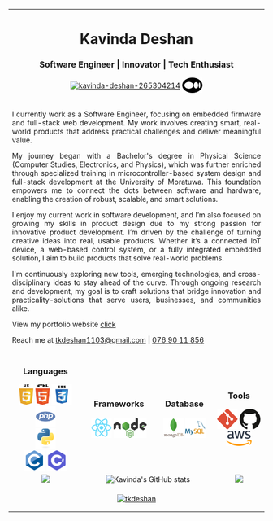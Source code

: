 <table  align="center" border="0" cellspacing="0" cellpadding="0">
  <tr>
    <td colspan=12 align="center">
      <h1> Kavinda Deshan </h1>
      <h3> Software Engineer | Innovator | Tech Enthusiast </h3>
      <p>
        <a href="https://linkedin.com/in/kavinda-deshan-thennakoon" target="blank"><img align="center" src="https://raw.githubusercontent.com/rahuldkjain/github-profile-readme-generator/master/src/images/icons/Social/linked-in-alt.svg" alt="kavinda-deshan-265304214" height="30" width="40" /></a>
        <a href="https://medium.com/@tkdeshan1103" target="blank"><img align="center" src="https://github.com/tkdeshan/tkdeshan/blob/main/logo/medium.png" alt="medium" height="30" width="40"/></a>
      </p>
    </td>
   
  </tr>
  <tr>
    <td colspan=12 align="justify">
      <p>
  I currently work as a Software Engineer, focusing on embedded firmware and full-stack web development. My work involves creating smart, real-world products that address practical challenges and deliver meaningful value.
        
My journey began with a Bachelor's degree in Physical Science (Computer Studies, Electronics, and Physics), which was further enriched through specialized training in microcontroller-based system design and full-stack development at the University of Moratuwa. This foundation empowers me to connect the dots between software and hardware, enabling the creation of robust, scalable, and smart solutions.

I enjoy my current work in software development, and I’m also focused on growing my skills in product design due to my strong passion for innovative product development. I’m driven by the challenge of turning creative ideas into real, usable products. Whether it’s a connected IoT device, a web-based control system, or a fully integrated embedded solution, I aim to build products that solve real-world problems.

I'm continuously exploring new tools, emerging technologies, and cross-disciplinary ideas to stay ahead of the curve. Through ongoing research and development, my goal is to craft solutions that bridge innovation and practicality-solutions that serve users, businesses, and communities alike.
      </p>
      <p>
        View my portfolio website <a href="https://tkdeshan.github.io/portfolio/">click</a>
      </p>
      <p>
        Reach me at <a href="mailto:tkdeshan1103@gmail.com">tkdeshan1103@gmail.com</a> | <a href="#">076 90 11 856</a>
      </p>
    </td>
  </tr>
  <tr >
    <td colspan=3 align="center">
      <h3>Languages</h3>
      <img src="https://github.com/tkdeshan/tkdeshan/blob/main/logo/javascript.svg" height="40px"> 
      <img src="https://github.com/tkdeshan/tkdeshan/blob/main/logo/html.svg" height="40px">    
      <img src="https://github.com/tkdeshan/tkdeshan/blob/main/logo/css.svg" height="40px">  
      <img src="https://github.com/tkdeshan/tkdeshan/blob/main/logo/php.svg" height="40px"> <br>      
      <img src="https://github.com/tkdeshan/tkdeshan/blob/main/logo/python.svg" height="40px">  <br>    
      <img src="https://github.com/tkdeshan/tkdeshan/blob/main/logo/c.svg" height="40px"> 
      <img src="https://github.com/tkdeshan/tkdeshan/blob/main/logo/csarp.svg" height="40px"> 
    </td>
    <td colspan=3 align="center">
      <h3>Frameworks</h3>
      <img src="https://github.com/tkdeshan/tkdeshan/blob/main/logo/react.svg" height="40px">        
      <img src="https://github.com/tkdeshan/tkdeshan/blob/main/logo/nodejs.svg" height="40px"> <br>
    </td>
    <td colspan=3 align="center">
      <h3>Database</h3>
      <img src="https://github.com/tkdeshan/tkdeshan/blob/main/logo/mongodb.svg" height="40px"> 
      <img src="https://github.com/tkdeshan/tkdeshan/blob/main/logo/mysql.svg" height="40px">
    </td>
    <td colspan=3 align="center">
      <h3>Tools</h3>
      <img src="https://github.com/tkdeshan/tkdeshan/blob/main/logo/git.svg" height="40px"> 
      <img src="https://github.com/tkdeshan/tkdeshan/blob/main/logo/github.svg" height="40px"> 
      <img src="https://github.com/tkdeshan/tkdeshan/blob/main/logo/aws.png" height="30px"> 
    </td>
  </tr>
  <tr>
    <td colspan=3 align="center">
      <img src="https://media4.giphy.com/media/qgQUggAC3Pfv687qPC/giphy.gif" height="150px"> 
    </td>
    <td colspan=6 align="center">
    <div align="center">
      <img src="https://github-readme-stats.vercel.app/api?username=tkdeshan&show_icons=true&theme=transparent" alt="Kavinda's GitHub stats">
    </div>
    </td>
    <td colspan=3 align="center">
      <img src="https://media4.giphy.com/media/qgQUggAC3Pfv687qPC/giphy.gif" height="150px"> 
    </td>
  </tr>
  <tr>
    <td colspan=12>
      <p align="center"> <a href="https://github.com/ryo-ma/github-profile-trophy"><img src="https://github-profile-trophy.vercel.app/?username=tkdeshan" alt="tkdeshan" /></a> </p>  
    </td>
  </tr> 
</table>
